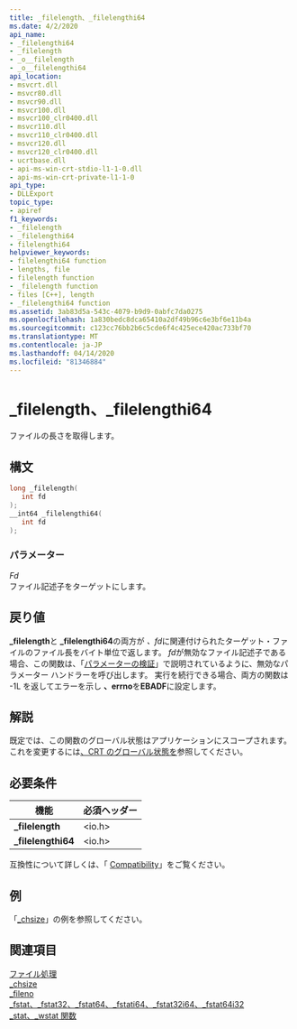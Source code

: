 ```yaml
---
title: _filelength、_filelengthi64
ms.date: 4/2/2020
api_name:
- _filelengthi64
- _filelength
- _o__filelength
- _o__filelengthi64
api_location:
- msvcrt.dll
- msvcr80.dll
- msvcr90.dll
- msvcr100.dll
- msvcr100_clr0400.dll
- msvcr110.dll
- msvcr110_clr0400.dll
- msvcr120.dll
- msvcr120_clr0400.dll
- ucrtbase.dll
- api-ms-win-crt-stdio-l1-1-0.dll
- api-ms-win-crt-private-l1-1-0
api_type:
- DLLExport
topic_type:
- apiref
f1_keywords:
- _filelength
- _filelengthi64
- filelengthi64
helpviewer_keywords:
- filelengthi64 function
- lengths, file
- filelength function
- _filelength function
- files [C++], length
- _filelengthi64 function
ms.assetid: 3ab83d5a-543c-4079-b9d9-0abfc7da0275
ms.openlocfilehash: 1a830bedc8dca65410a2df49b96c6e3bf6e11b4a
ms.sourcegitcommit: c123cc76bb2b6c5cde6f4c425ece420ac733bf70
ms.translationtype: MT
ms.contentlocale: ja-JP
ms.lasthandoff: 04/14/2020
ms.locfileid: "81346884"
---
```

# <a name="_filelength-_filelengthi64"></a>_filelength、_filelengthi64

ファイルの長さを取得します。

## <a name="syntax"></a>構文

```C
long _filelength(
   int fd
);
__int64 _filelengthi64(
   int fd
);
```

### <a name="parameters"></a>パラメーター

*Fd*<br/>
ファイル記述子をターゲットにします。

## <a name="return-value"></a>戻り値

**_filelength**と **_filelengthi64**の両方が *、fd*に関連付けられたターゲット・ファイルのファイル長をバイト単位で返します。 *fd*が無効なファイル記述子である場合、この関数は、「[パラメーターの検証](../../c-runtime-library/parameter-validation.md)」で説明されているように、無効なパラメーター ハンドラーを呼び出します。 実行を続行できる場合、両方の関数は -1L を返してエラーを示し **、errno**を**EBADF**に設定します。

## <a name="remarks"></a>解説

既定では、この関数のグローバル状態はアプリケーションにスコープされます。 これを変更するには[、CRT のグローバル状態を](../global-state.md)参照してください。

## <a name="requirements"></a>必要条件

|機能|必須ヘッダー|
|--------------|---------------------|
|**_filelength**|\<io.h>|
|**_filelengthi64**|\<io.h>|

互換性について詳しくは、「 [Compatibility](../../c-runtime-library/compatibility.md)」をご覧ください。

## <a name="example"></a>例

「[_chsize](chsize.md)」の例を参照してください。

## <a name="see-also"></a>関連項目

[ファイル処理](../../c-runtime-library/file-handling.md)<br/>
[_chsize](chsize.md)<br/>
[_fileno](fileno.md)<br/>
[_fstat、_fstat32、_fstat64、_fstati64、_fstat32i64、_fstat64i32](fstat-fstat32-fstat64-fstati64-fstat32i64-fstat64i32.md)<br/>
[_stat、_wstat 関数](stat-functions.md)<br/>
